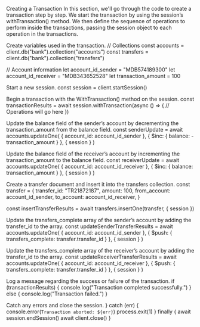 Creating a Transaction
In this section, we'll go through the code to create a transaction step by step. We start the transaction by using the session’s withTransaction() method. We then define the sequence of operations to perform inside the transactions, passing the session object to each operation in the transactions.



Create variables used in the transaction.
// Collections
const accounts = client.db("bank").collection("accounts")
const transfers = client.db("bank").collection("transfers")

// Account information
let account_id_sender = "MDB574189300"
let account_id_receiver = "MDB343652528"
let transaction_amount = 100

Start a new session.
const session = client.startSession()

Begin a transaction with the WithTransaction() method on the session.
const transactionResults = await session.withTransaction(async () => {
  // Operations will go here
})

Update the balance field of the sender’s account by decrementing the transaction_amount from the balance field.
const senderUpdate = await accounts.updateOne(
  { account_id: account_id_sender },
  { $inc: { balance: -transaction_amount } },
  { session }
)

Update the balance field of the receiver’s account by incrementing the transaction_amount to the balance field.
const receiverUpdate = await accounts.updateOne(
  { account_id: account_id_receiver },
  { $inc: { balance: transaction_amount } },
  { session }
)

Create a transfer document and insert it into the transfers collection.
const transfer = {
  transfer_id: "TR21872187",
  amount: 100,
  from_account: account_id_sender,
  to_account: account_id_receiver,
}

const insertTransferResults = await transfers.insertOne(transfer, { session })

Update the transfers_complete array of the sender’s account by adding the transfer_id to the array.
const updateSenderTransferResults = await accounts.updateOne(
  { account_id: account_id_sender },
  { $push: { transfers_complete: transfer.transfer_id } },
  { session }
)

Update the transfers_complete array of the receiver’s account by adding the transfer_id to the array.
const updateReceiverTransferResults = await accounts.updateOne(
  { account_id: account_id_receiver },
  { $push: { transfers_complete: transfer.transfer_id } },
  { session }
)

Log a message regarding the success or failure of the transaction.
if (transactionResults) {
  console.log("Transaction completed successfully.")
} else {
  console.log("Transaction failed.")
}

Catch any errors and close the session.
} catch (err) {
  console.error(`Transaction aborted: ${err}`)
  process.exit(1)
} finally {
  await session.endSession()
  await client.close()
}